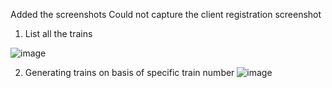 
Added the screenshots
Could not capture the client registration screenshot

1) List all the trains
   
 ![image](https://github.com/Aryan283/02420803120/assets/75750962/7771d941-70a1-4474-ba15-6aff961b6167)

2) Generating trains on basis of specific train number
  ![image](https://github.com/Aryan283/02420803120/assets/75750962/7771d941-70a1-4474-ba15-6aff961b6167)

